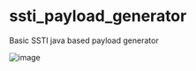 # ssti_payload_generator
Basic SSTI java based payload generator


![image](https://user-images.githubusercontent.com/15212130/186420713-158a3694-128a-466a-a712-621617cb9bb8.png)
